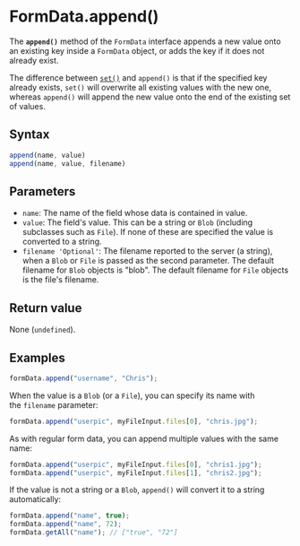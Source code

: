 # FormData.append()

The **`append()`** method of the `FormData` interface appends a new value onto an existing key inside a `FormData` object, or adds the key if it does not already exist.

The difference between [`set()`](https://developer.mozilla.org/en-US/docs/Web/API/FormData/set) and `append()` is that if the specified key already exists, `set()` will overwrite all existing values with the new one, whereas `append()` will append the new value onto the end of the existing set of values.

## Syntax

```jsx
append(name, value)
append(name, value, filename)
```

## **Parameters**

- `name`: The name of the field whose data is contained in value.
- `value`: The field's value. This can be a string or `Blob` (including subclasses such as `File`). If none of these are specified the value is converted to a string.
- `filename 'Optional'`: The filename reported to the server (a string), when a `Blob` or `File` is passed as the second parameter. The default filename for `Blob` objects is "blob". The default filename for `File` objects is the file's filename.

## Return value

None (`undefined`).

## Examples

```jsx
formData.append("username", "Chris");
```

When the value is a `Blob` (or a `File`), you can specify its name with the `filename` parameter:

```jsx
formData.append("userpic", myFileInput.files[0], "chris.jpg");
```

As with regular form data, you can append multiple values with the same name:

```jsx
formData.append("userpic", myFileInput.files[0], "chris1.jpg");
formData.append("userpic", myFileInput.files[1], "chris2.jpg");
```

If the value is not a string or a `Blob`, `append()` will convert it to a string automatically:

```jsx
formData.append("name", true);
formData.append("name", 72);
formData.getAll("name"); // ["true", "72"]
```